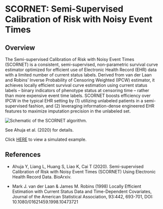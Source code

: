 
# SCORNET: Semi-Supervised Calibration of Risk with Noisy Event Times

## Overview

The Semi-supervised Calibration of Risk with Noisy Event Times (SCORNET)
is a consistent, semi-supervised, non-parametric survival curve
estimator optimized for efficient use of Electronic Health Record (EHR)
data with a limited number of current status labels. Derived from van
der Laan and Robins’ Inverse Probability of Censoring Weighted (IPCW)
estimator, it achieves locally efficient survival curve estimation using
current status labels – binary indicators of phenotype status at
censoring time – rather than more expensive event time labels. SCORNET
boosts efficiency over IPCW in the typical EHR setting by (1) utilizing
unlabeled patients in a semi-supervised fashion, and (2) leveraging
information-dense engineered EHR features to maximize imputation
precision in the unlabeled set.

![Schematic of the SCORNET
algorithm.](README_files/scornet_flowchart.png)

See Ahuja et al. (2020) for details.

Click [HERE](https://celehs.github.io/SCORNET/) to view a simulated
example.

## References

  - Ahuja Y, Liang L, Huang S, Liao K, Cai T (2020). Semi-supervised
    Calibration of Risk with Noisy Event Times (SCORNET) Using
    Electronic Health Record Data. BioArxiv.

  - Mark J. van der Laan & James M. Robins (1998) Locally Efficient
    Estimation with Current Status Data and Time-Dependent Covariates,
    Journal of the American Statistical Association, 93:442, 693-701,
    DOI: 10.1080/01621459.1998.10473721
